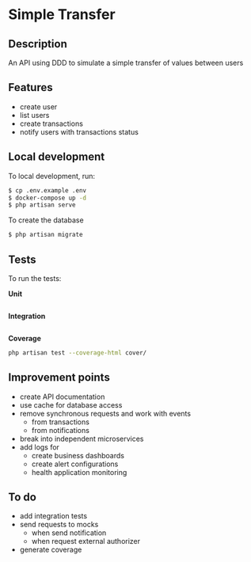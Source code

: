 # Simple Transfer

## Description
An API using DDD to simulate a simple transfer of values between users

## Features

- create user
- list users
- create transactions
- notify users with transactions status

## Local development

To local development, run:

```bash
$ cp .env.example .env
$ docker-compose up -d
$ php artisan serve
```

To create the database

```bash
$ php artisan migrate
```

## Tests

To run the tests:

**Unit**

```bash
```

**Integration**

```bash
```

**Coverage**
```bash
php artisan test --coverage-html cover/
```

## Improvement points

- create API documentation
- use cache for database access
- remove synchronous requests and work with events
  - from transactions
  - from notifications
- break into independent microservices
- add logs for
  - create business dashboards
  - create alert configurations
  - health application monitoring


## To do

- add integration tests
- send requests to mocks
  - when send notification
  - when request external authorizer
- generate coverage